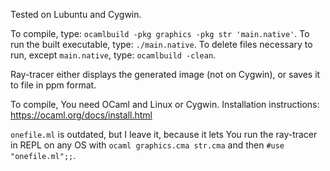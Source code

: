 Tested on Lubuntu and Cygwin.

To compile, type:
`ocamlbuild -pkg graphics -pkg str 'main.native'`.
To run the built executable, type:
`./main.native`.
To delete files necessary to run, except `main.native`, type:
`ocamlbuild -clean`.

Ray-tracer either displays the generated image (not on Cygwin), or saves it to file in ppm format.

To compile, You need OCaml and Linux or Cygwin. Installation instructions:
https://ocaml.org/docs/install.html

`onefile.ml` is outdated, but I leave it, because it lets You run the ray-tracer in REPL on any OS with `ocaml graphics.cma str.cma` and then `#use "onefile.ml";;`.